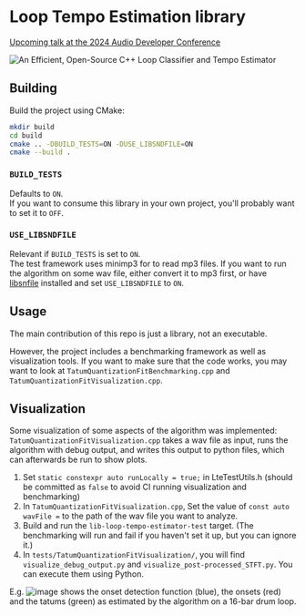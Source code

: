 # Loop Tempo Estimation library

[Upcoming talk at the 2024 Audio Developer Conference](https://conference.audio.dev/session/2024/an-efficient-open-source-c-loop-classifier-and-tempo-estimator/)

![An Efficient, Open-Source C++ Loop Classifier and Tempo Estimator](./An%20Efficient,%20Open-Source%20C++%20Loop%20Classifier%20and%20Tempo%20Estimator_TitleCard.png)

## Building

Build the project using CMake:

```sh
mkdir build
cd build
cmake .. -DBUILD_TESTS=ON -DUSE_LIBSNDFILE=ON
cmake --build .
```

### `BUILD_TESTS`
Defaults to `ON`.<br/>If you want to consume this library in your own project, you'll probably want to set it to `OFF`.

### `USE_LIBSNDFILE`
Relevant if `BUILD_TESTS` is set to `ON`.<br/>
The test framework uses minimp3 for to read mp3 files. If you want to run the algorithm on some wav file, either convert it to mp3 first, or have [libsnfile](https://github.com/libsndfile/libsndfile) installed and set `USE_LIBSNDFILE` to `ON`.

## Usage

The main contribution of this repo is just a library, not an executable.

However, the project includes a benchmarking framework as well as visualization tools. If you want to make sure that the
code works, you may want to look at `TatumQuantizationFitBenchmarking.cpp` and `TatumQuantizationFitVisualization.cpp`.

## Visualization

Some visualization of some aspects of the algorithm was implemented: `TatumQuantizationFitVisualization.cpp` takes a wav
file as input, runs the algorithm with debug output, and writes this output to python files, which can afterwards be run
to show plots.

1. Set `static constexpr auto runLocally = true;` in LteTestUtils.h (should be committed as `false` to avoid CI running
   visualization and benchmarking)
2. In `TatumQuantizationFitVisualization.cpp`, Set the value of `const auto wavFile =` to the path of the wav file you
   want to analyze.
3. Build and run the `lib-loop-tempo-estimator-test` target. (The benchmarking will run and fail if you haven't set it
   up, but you can ignore it.)
4. In `tests/TatumQuantizationFitVisualization/`, you will find `visualize_debug_output.py` and
   `visualize_post-processed_STFT.py`. You can execute them using Python.

E.g. ![image](https://github.com/user-attachments/assets/1e9fe296-cad7-4ad1-a5af-b6dd43c4156c) shows the onset detection
function (blue), the onsets (red) and the tatums (green) as estimated by the algorithm on a 16-bar drum loop.
